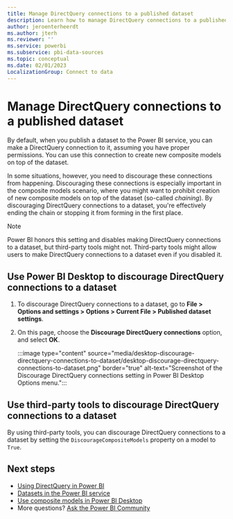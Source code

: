 ```yaml
---
title: Manage DirectQuery connections to a published dataset
description: Learn how to manage DirectQuery connections to a published dataset in Power BI. Also, learn how to discourage DirectQuery connections from happening.
author: jeroenterheerdt
ms.author: jterh
ms.reviewer: ''
ms.service: powerbi
ms.subservice: pbi-data-sources
ms.topic: conceptual
ms.date: 02/01/2023
LocalizationGroup: Connect to data
---
```

# Manage DirectQuery connections to a published dataset

By default, when you publish a dataset to the Power BI service, you can make a DirectQuery connection to it, assuming you have proper permissions. You can use this connection to create new composite models on top of the dataset.

In some situations, however, you need to discourage these connections from happening. Discouraging these connections is especially important in the composite models scenario, where you might want to prohibit creation of new composite models on top of the dataset (so-called *chaining*). By discouraging DirectQuery connections to a dataset, you're effectively ending the chain or stopping it from forming in the first place.

> [!NOTE]
> Power BI honors this setting and disables making DirectQuery connections to a dataset, but third-party tools might not. Third-party tools might allow users to make DirectQuery connections to a dataset even if you disabled it.

## Use Power BI Desktop to discourage DirectQuery connections to a dataset

1. To discourage DirectQuery connections to a dataset, go to **File > Options and settings > Options > Current File > Published dataset settings**. 
2. On this page, choose the **Discourage DirectQuery connections** option, and select **OK**.


    :::image type="content" source="media/desktop-discourage-directquery-connections-to-dataset/desktop-discourage-directquery-connections-to-dataset.png" border="true" alt-text="Screenshot of the Discourage DirectQuery connections setting in Power BI Desktop Options menu.":::


## Use third-party tools to discourage DirectQuery connections to a dataset
By using third-party tools, you can discourage DirectQuery connections to a dataset by setting the `DiscourageCompositeModels` property on a model to `True`.

## Next steps
- [Using DirectQuery in Power BI](desktop-directquery-about.md)
- [Datasets in the Power BI service](service-dataset-modes-understand.md)
- [Use composite models in Power BI Desktop](../transform-model/desktop-composite-models.md)
- More questions? [Ask the Power BI Community](https://community.powerbi.com/)

